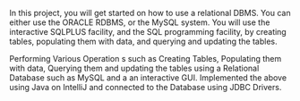 In this project, you will get started on how to use a relational DBMS. You can either use
the ORACLE RDBMS, or the MySQL system. You will use the interactive SQLPLUS facility,
and the SQL programming facility, by creating tables, populating them with data, and
querying and updating the tables.

Performing Various Operation s such as Creating Tables, Populating them with data, Querying them
and updating the tables using a Relational Database such as MySQL and a an interactive GUI.
Implemented the above using Java on IntelliJ and connected to the Database using JDBC Drivers.

